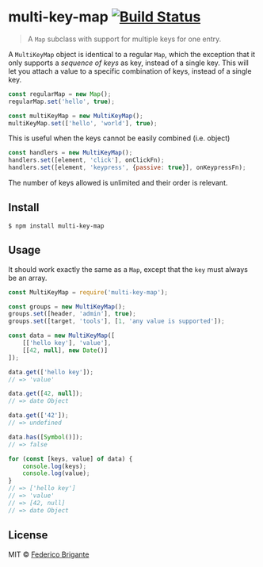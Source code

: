 # multi-key-map [![Build Status](https://travis-ci.org/bfred-it/multi-key-map.svg?branch=master)](https://travis-ci.org/bfred-it/multi-key-map)

> A `Map` subclass with support for multiple keys for one entry.

A `MultiKeyMap` object is identical to a regular `Map`, which the exception that it only supports a _sequence of keys_ as key, instead of a single key. This will let you attach a value to a specific combination of keys, instead of a single key.

```js
const regularMap = new Map();
regularMap.set('hello', true);

const multiKeyMap = new MultiKeyMap();
multiKeyMap.set(['hello', 'world'], true);
```

This is useful when the keys cannot be easily combined (i.e. object)

```js
const handlers = new MultiKeyMap();
handlers.set([element, 'click'], onClickFn);
handlers.set([element, 'keypress', {passive: true}], onKeypressFn);
```

The number of keys allowed is unlimited and their order is relevant.

## Install

```
$ npm install multi-key-map
```


## Usage

It should work exactly the same as a `Map`, except that the `key` must always be an array.

```js
const MultiKeyMap = require('multi-key-map');

const groups = new MultiKeyMap();
groups.set([header, 'admin'], true);
groups.set([target, 'tools'], [1, 'any value is supported']);

const data = new MultiKeyMap([
	[['hello key'], 'value'],
	[[42, null], new Date()]
]);

data.get(['hello key']);
// => 'value'

data.get([42, null]);
// => date Object

data.get(['42']);
// => undefined

data.has([Symbol()]);
// => false

for (const [keys, value] of data) {
	console.log(keys);
	console.log(value);
}
// => ['hello key']
// => 'value'
// => [42, null]
// => date Object
```


## License

MIT © [Federico Brigante](http://twitter.com/bfred_it)

